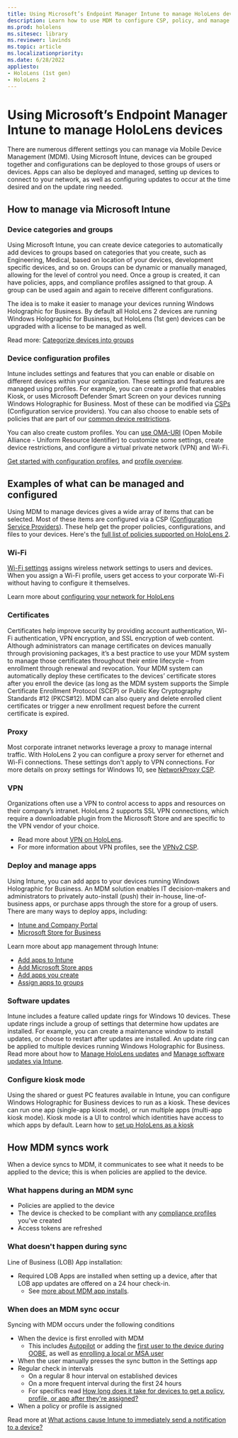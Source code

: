 ```yaml
---
title: Using Microsoft’s Endpoint Manager Intune to manage HoloLens devices
description: Learn how to use MDM to configure CSP, policy, and manage HoloLens mixed reality devices at scale using Microsoft Intune. 
ms.prod: hololens
ms.sitesec: library
ms.reviewer: lavinds
ms.topic: article
ms.localizationpriority:
ms.date: 6/28/2022
appliesto:
- HoloLens (1st gen)
- HoloLens 2
---
```


# Using Microsoft’s Endpoint Manager Intune to manage HoloLens devices

There are numerous different settings you can manage via Mobile Device Management (MDM). Using Microsoft Intune, devices can be grouped together and configurations can be deployed to those groups of users or devices. Apps can also be deployed and managed, setting up devices to connect to your network, as well as configuring updates to occur at the time desired and on the update ring needed.

## How to manage via Microsoft Intune

### Device categories and groups

Using Microsoft Intune, you can create device categories to automatically add devices to groups based on categories that you create, such as Engineering, Medical, based on location of your devices, development specific devices, and so on. Groups can be dynamic or manually managed, allowing for the level of control you need. Once a group is created, it can have policies, apps, and compliance profiles assigned to that group. A group can be used again and again to receive different configurations.

The idea is to make it easier to manage your devices running Windows Holographic for Business. By default all HoloLens 2 devices are running Windows Holographic for Business, but HoloLens (1st gen) devices can be upgraded with a license to be managed as well.  

Read more: [Categorize devices into groups](/mem/intune/enrollment/device-group-mapping)

### Device configuration profiles

Intune includes settings and features that you can enable or disable on different devices within your organization. These settings and features are managed using profiles. For example, you can create a profile that enables Kiosk, or uses Microsoft Defender Smart Screen on your devices running Windows Holographic for Business. Most of these can be modified via [CSPs](/windows/configuration/provisioning-packages/how-it-pros-can-use-configuration-service-providers) (Configuration service providers). You can also choose to enable sets of policies that are part of our [common device restrictions](hololens-common-device-restrictions.md).

You can also create custom profiles. You can [use OMA-URI](/troubleshoot/mem/intune/deploy-oma-uris-to-target-csp-via-intune) (Open Mobile Alliance - Uniform Resource Identifier) to customize some settings, create device restrictions, and configure a virtual private network (VPN) and Wi-Fi.

[Get started with configuration profiles](/mem/intune/configuration/device-profiles), and [profile overview](/mem/intune/configuration/device-profile-create).

## Examples of what can be managed and configured

Using MDM to manage devices gives a wide array of items that can be selected. Most of these items are configured via a CSP ([Configuration Service Providers](/windows/configuration/provisioning-packages/how-it-pros-can-use-configuration-service-providers)). These help get the proper policies, configurations, and files to your devices. Here's the [full list of policies supported on HoloLens 2](/windows/client-management/mdm/policies-in-policy-csp-supported-by-hololens2).

### Wi-Fi

[Wi-Fi settings](/mem/intune/configuration/wi-fi-settings-configure) assigns wireless network settings to users and devices. When you assign a Wi-Fi profile, users get access to your corporate Wi-Fi without having to configure it themselves.

Learn more about [configuring your network for HoloLens](hololens-commercial-infrastructure.md)

### Certificates

Certificates help improve security by providing account authentication, Wi-Fi authentication, VPN encryption, and SSL encryption of web content. Although administrators can manage certificates on devices manually through provisioning packages, it’s a best practice to use your MDM system to manage those certificates throughout their entire lifecycle – from enrollment through renewal and revocation. Your MDM system can automatically deploy these certificates to the devices’ certificate stores after you enroll the device (as long as the MDM system supports the Simple Certificate Enrollment Protocol (SCEP) or Public Key Cryptography Standards #12 (PKCS#12). MDM can also query and delete enrolled client certificates or trigger a new enrollment request before the current certificate is expired.

### Proxy

Most corporate intranet networks leverage a proxy to manage internal traffic. With HoloLens 2 you can configure a proxy server for ethernet and Wi-Fi connections. These settings don't apply to VPN connections.
For more details on proxy settings for Windows 10, see [NetworkProxy CSP](/windows/client-management/mdm/networkproxy-csp).

### VPN

Organizations often use a VPN to control access to apps and resources on their company’s intranet. HoloLens 2 supports SSL VPN connections, which require a downloadable plugin from the Microsoft Store and are specific to the VPN vendor of your choice.

- Read more about [VPN on HoloLens](hololens-network.md#vpn).
- For more information about VPN profiles, see the [VPNv2 CSP](/windows/client-management/mdm/vpnv2-csp).

### Deploy and manage apps

Using Intune, you can add apps to your devices running Windows Holographic for Business. An MDM solution enables IT decision-makers and administrators to privately auto-install (push) their in-house, line-of-business apps, or purchase apps through the store for a group of users. There are many ways to deploy apps, including:

- [Intune and Company Portal](app-deploy-intune.md)
- [Microsoft Store for Business](app-deploy-store-business.md)

Learn more about app management through Intune:

- [Add apps to Intune](/mem/intune/apps/apps-add)
- [Add Microsoft Store apps](/mem/intune/apps/store-apps-windows)
- [Add apps you create](/mem/intune/apps/lob-apps-windows)
- [Assign apps to groups](/mem/intune/apps/apps-deploy)

### Software updates

Intune includes a feature called update rings for Windows 10 devices. These update rings include a group of settings that determine how updates are installed. For example, you can create a maintenance window to install updates, or choose to restart after updates are installed. An update ring can be applied to multiple devices running Windows Holographic for Business.
Read more about how to [Manage HoloLens updates](hololens-updates.md) and [Manage software updates via Intune](/mem/intune/protect/windows-update-for-business-configure).

### Configure kiosk mode

Using the shared or guest PC features available in Intune, you can configure Windows Holographic for Business devices to run as a kiosk. These devices can run one app (single-app kiosk mode), or run multiple apps (multi-app kiosk mode). Kiosk mode is a UI to control which identities have access to which apps by default.
Learn how to [set up HoloLens as a kiosk]( hololens-kiosk.md)

## How MDM syncs work

When a device syncs to MDM, it communicates to see what it needs to be applied to the device; this is when policies are applied to the device.

### What happens during an MDM sync

- Policies are applied to the device
- The device is checked to be compliant with any [compliance profiles](/mem/intune/protect/device-compliance-get-started) you've created
- Access tokens are refreshed

### What doesn't happen during sync

Line of Business (LOB) App installation:

- Required LOB Apps are installed when setting up a device, after that LOB app updates are offered on a 24 hour check-in.
  - See [more about MDM app installs](app-deploy-intune.md#about-lob-app-updates).

### When does an MDM sync occur

Syncing with MDM occurs under the following conditions

- When the device is first enrolled with MDM
  - This includes [Autopilot](hololens2-autopilot.md) or adding the [first user to the device during OOBE](hololens-enroll-mdm.md#auto-enrollment-in-mdm), as well as [enrolling a local or MSA user](hololens-enroll-mdm.md#for-single-user-devices)
- When the user manually presses the sync button in the Settings app
- Regular check in intervals
  - On a regular 8 hour interval on established devices
  - On a more frequent interval during the first 24 hours
  - For specifics read [How long does it take for devices to get a policy, profile, or app after they're assigned?](/mem/intune/configuration/device-profile-troubleshoot#how-long-does-it-take-for-devices-to-get-a-policy-profile-or-app-after-they-are-assigned)
- When a policy or profile is assigned

Read more at [What actions cause Intune to immediately send a notification to a device?](/mem/intune/configuration/device-profile-troubleshoot#what-actions-cause-intune-to-immediately-send-a-notification-to-a-device)
